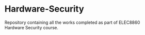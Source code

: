 # Hardware-Security
Repository containing all the works completed as part of ELEC8860 Hardware Security course.
